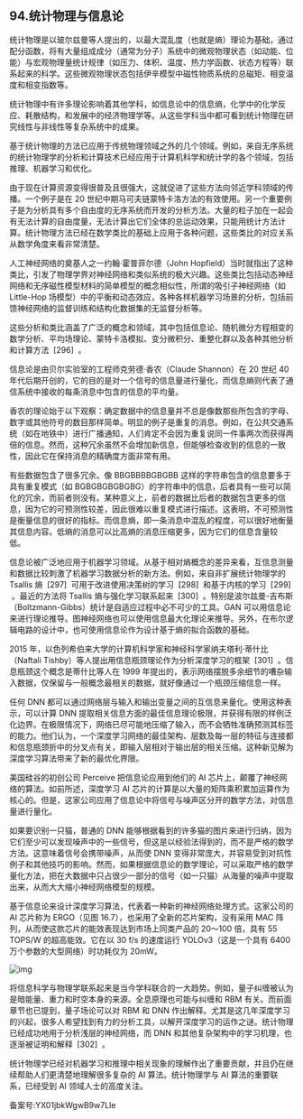 ## 94.统计物理与信息论
统计物理是以玻尔兹曼等人提出的，以最大混乱度（也就是熵）理论为基础，通过配分函数，将有大量组成成分（通常为分子）系统中的微观物理状态（如动能、位能）与宏观物理量统计规律（如压力、体积、温度、热力学函数、状态方程等）联系起来的科学。这些微观物理状态包括伊辛模型中磁性物质系统的总磁矩、相变温度和相变指数等。 


统计物理中有许多理论影响着其他学科，如信息论中的信息熵，化学中的化学反应、耗散结构，和发展中的经济物理学等。从这些学科当中都可看到统计物理在研究线性与非线性等复杂系统中的成果。 


基于统计物理的方法已应用于传统物理领域之外的几个领域。例如，来自无序系统的统计物理学的分析和计算技术已经应用于计算机科学和统计学的各个领域，包括推理、机器学习和优化。 


由于现在计算资源变得很普及且很强大，这就促进了这些方法向邻近学科领域的传播。一个例子是在 20 世纪中期马可夫链蒙特卡洛方法的有效使用。另一个重要例子是为分析具有多个自由度的无序系统而开发的分析方法。大量的粒子加在一起会有无法计算的自由度量，无法计算出它们全体的总运动效果，只能用统计方法计算。统计物理方法已经在数学类比的基础上应用于各种问题，这些类比的对应关系从数学角度来看非常清楚。 


人工神经网络的奠基人之一约翰·霍普菲尔德（John Hopfield）当时就指出了这种类比，引发了物理学界对神经网络和类似系统的极大兴趣。这些类比包括动态神经网络和无序磁性模型材料的简单模型的概念相似性，所谓的吸引子神经网络（如 Little-Hop 场模型）中的平衡和动态效应，各种各样机器学习场景的分析，包括前馈神经网络的监督训练和结构化数据集的无监督分析等。 


这些分析和类比涵盖了广泛的概念和领域，其中包括信息论、随机微分方程相变的数学分析、平均场理论、蒙特卡洛模拟、变分微积分、重整化群以及各种其他分析和计算方法  [296]  。 


信息论是由贝尔实验室的工程师克劳德·香农（Claude Shannon）在 20 世纪 40 年代后期开创的，它的目的是对一个信号的信息量进行量化，而信息熵则代表了通信系统中接收的每条消息中包含的信息的平均量。 


香农的理论始于以下观察：确定数据中的信息量并不总是像数那些所包含的字母、数字或其他符号的数目那样简单。明显的例子是重复的消息。例如，在公共交通系统（如在地铁中）进行广播通知，人们肯定不会因为重复说同一件事两次而获得两倍的信息。然而，这种冗余虽然不会增加新信息，但能够检查收到的信息的一致性，因此它在保持消息的精确度方面非常有用。 


有些数据包含了很多冗余。像 BBGBBBBGBGBB 这样的字符串包含的信息要多于具有重复模式（如 BGBGBGBGBGBG）的字符串中的信息，后者具有一些可以简化的冗余，而前者则没有。某种意义上，前者的数据比后者的数据包含更多的信息，因为它的可预测性较差，因此很难以重复模式进行描述。这表明，不可预测性是衡量信息的很好的指标。而信息熵，即一条消息中混乱的程度，可以很好地衡量其信息内容。低熵的消息可以比高熵的消息压缩更多，因为它们的信息含量较低。 


信息论被广泛地应用于机器学习领域。从基于相对熵概念的差异来看，互信息测量和数据比较刺激了机器学习数据分析的新方法。例如，来自非扩展统计物理学的 Tsallis 熵  [297]  可用于改进使用决策树的学习  [298]  和基于内核的学习  [299]  。最近的方法将 Tsallis 熵与强化学习联系起来  [300]  。特别是波尔兹曼-吉布斯（Boltzmann-Gibbs）统计是自适应过程中必不可少的工具。GAN 可以用信息论来进行理论推导。图神经网络也可以使用信息最大化理论来推导。另外，在布尔逻辑电路的设计中，也可使用信息论作为设计基于熵的拟合函数的基础。 


2015 年，以色列希伯来大学的计算机科学家和神经科学家纳夫塔利·蒂什比（Naftali Tishby）等人提出用信息瓶颈理论作为分析深度学习的框架  [301]  。信息瓶颈这个概念是蒂什比等人在 1999 年提出的，表示网络摆脱多余细节的嘈杂输入数据，仅保留与一般概念最相关的数据，就好像通过一个瓶颈压缩信息一样。 


任何 DNN 都可以通过网络层与输入和输出变量之间的互信息来量化。使用这种表示，可以计算 DNN 提取相关信息方面的最佳信息理论极限，并获得有限的样例泛化边界。在极限情况下，网络已尽可能地压缩了输入，而不会牺牲准确预测其标签的能力。他们认为，一个深度学习网络的最佳架构、层数及每一层的特征与连接都和信息瓶颈折中的分叉点有关，即输入层相对于输出层的相关压缩。这种新见解为深度学习算法带来了新的最优化界限。 


美国硅谷的初创公司 Perceive 把信息论应用到他们的 AI 芯片上，颠覆了神经网络的算法。如前所述，深度学习 AI 芯片的计算是以大量的矩阵乘积累加运算作为核心的。但是，这家公司应用了信息论中将信号与噪声区分开的数学方法，对信息量进行量化。 


如果要识别一只猫，普通的 DNN 能够根据看到的许多猫的图片来进行归纳，因为它们至少可以发现噪声中的一些信号，但这是以经验法得到的，而不是严格的数学方法。这意味着信号会携带噪声，从而使 DNN 变得非常庞大，并容易受到对抗性例子和其他技巧的影响。然而，如果根据信息论的数学理论，可以采取严格的数学量化方法，把在大数据中只占很少一部分的信号（如一只猫）从海量的噪声中提取出来，从而大大缩小神经网络模型的规模。 


基于信息论来设计深度学习算法，代表着一种新的神经网络处理方式。这家公司的 AI 芯片称为 ERGO（见图 16.7），也采用了全新的芯片架构，没有采用 MAC 阵列，从而使这款芯片的能效表现达到市场上同类产品的 20～100 倍，具有 55 TOPS/W 的超高能效。它在以 30 f/s 的速度运行 YOLOv3（这是一个具有 6400 万个参数的大型网络）时功耗仅为 20mW。 


![img](https://pic1.zhimg.com/v2-b049517a39ac3bc0ee099f577853c4ad.webp)

将信息科学与物理学联系起来是当今学科联合的一大趋势。例如，量子纠缠被认为是暗能量、重力和时空本身的来源。全息原理也可能与纠缠和 RBM 有关。而前面章节也已提到，量子场论可以对 RBM 和 DNN 作出解释。尤其是这几年深度学习的兴起，很多人希望找到有力的分析工具，以解开深度学习的运作之谜。统计物理已经成功地用于分析浅层的神经网络，而 DNN 和其他复杂架构中的学习机理，也逐渐被证明和解释  [302]  。 


统计物理学已经对机器学习和推理中相关现象的理解作出了重要贡献，并且仍在继续帮助人们更清楚地理解很多复杂的 AI 算法。统计物理学与 AI 算法的重要联系，已经受到 AI 领域人士的高度关注。 


备案号:YX01jbkWgwB9w7Lle


